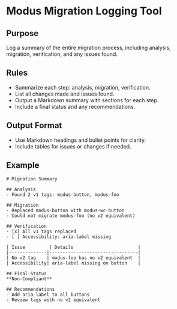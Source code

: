 # Modus Migration Logging Tool

## Purpose
Log a summary of the entire migration process, including analysis, migration, verification, and any issues found.

## Rules
- Summarize each step: analysis, migration, verification.
- List all changes made and issues found.
- Output a Markdown summary with sections for each step.
- Include a final status and any recommendations.

## Output Format
- Use Markdown headings and bullet points for clarity.
- Include tables for issues or changes if needed.

## Example
```
# Migration Summary

## Analysis
- Found 2 v1 tags: modus-button, modus-foo

## Migration
- Replaced modus-button with modus-wc-button
- Could not migrate modus-foo (no v2 equivalent)

## Verification
- [x] All v1 tags replaced
- [ ] Accessibility: aria-label missing

| Issue         | Details                        |
|--------------|---------------------------------|
| No v2 tag    | modus-foo has no v2 equivalent  |
| Accessibility| aria-label missing on button    |

## Final Status
**Non-Compliant**

## Recommendations
- Add aria-label to all buttons
- Review tags with no v2 equivalent 